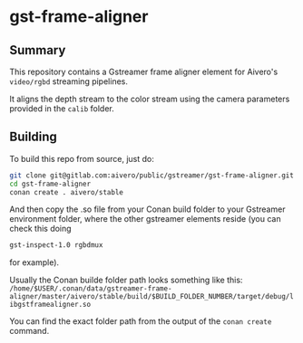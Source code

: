 # gst-frame-aligner

## Summary
This repository contains a Gstreamer frame aligner element for Aivero's `video/rgbd` streaming pipelines.

It aligns the depth stream to the color stream using the camera parameters provided in the `calib` folder.

## Building

To build this repo from source, just do:
```bash
git clone git@gitlab.com:aivero/public/gstreamer/gst-frame-aligner.git
cd gst-frame-aligner
conan create . aivero/stable
```

And then copy the .so file from your Conan build folder to your Gstreamer environment folder, where the other gstreamer elements reside (you can check this doing
```bash
gst-inspect-1.0 rgbdmux
```
for example).

Usually the Conan builde folder path looks something like this:
`/home/$USER/.conan/data/gstreamer-frame-aligner/master/aivero/stable/build/$BUILD_FOLDER_NUMBER/target/debug/libgstframealigner.so`

You can find the exact folder path from the output of the `conan create` command.